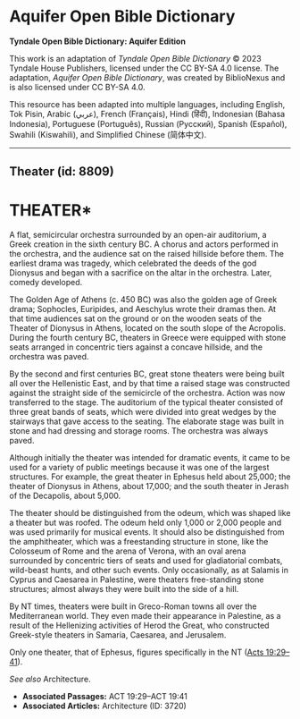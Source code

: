 # Aquifer Open Bible Dictionary

**Tyndale Open Bible Dictionary: Aquifer Edition**

This work is an adaptation of *Tyndale Open Bible Dictionary* © 2023 Tyndale House Publishers, licensed under the CC BY\-SA 4\.0 license. The adaptation, *Aquifer Open Bible Dictionary*, was created by BiblioNexus and is also licensed under CC BY\-SA 4\.0\.

This resource has been adapted into multiple languages, including English, Tok Pisin, Arabic (عربي), French (Français), Hindi (हिंदी), Indonesian (Bahasa Indonesia), Portuguese (Português), Russian (Русский), Spanish (Español), Swahili (Kiswahili), and Simplified Chinese (简体中文).



--------------------------------

## Theater (id: 8809)

THEATER\*
=========

A flat, semicircular orchestra surrounded by an open\-air auditorium, a Greek creation in the sixth century BC. A chorus and actors performed in the orchestra, and the audience sat on the raised hillside before them. The earliest drama was tragedy, which celebrated the deeds of the god Dionysus and began with a sacrifice on the altar in the orchestra. Later, comedy developed.

The Golden Age of Athens (c. 450 BC) was also the golden age of Greek drama; Sophocles, Euripides, and Aeschylus wrote their dramas then. At that time audiences sat on the ground or on the wooden seats of the Theater of Dionysus in Athens, located on the south slope of the Acropolis. During the fourth century BC, theaters in Greece were equipped with stone seats arranged in concentric tiers against a concave hillside, and the orchestra was paved.

By the second and first centuries BC, great stone theaters were being built all over the Hellenistic East, and by that time a raised stage was constructed against the straight side of the semicircle of the orchestra. Action was now transferred to the stage. The auditorium of the typical theater consisted of three great bands of seats, which were divided into great wedges by the stairways that gave access to the seating. The elaborate stage was built in stone and had dressing and storage rooms. The orchestra was always paved.

Although initially the theater was intended for dramatic events, it came to be used for a variety of public meetings because it was one of the largest structures. For example, the great theater in Ephesus held about 25,000; the theater of Dionysus in Athens, about 17,000; and the south theater in Jerash of the Decapolis, about 5,000\.

The theater should be distinguished from the odeum, which was shaped like a theater but was roofed. The odeum held only 1,000 or 2,000 people and was used primarily for musical events. It should also be distinguished from the amphitheater, which was a freestanding structure in stone, like the Colosseum of Rome and the arena of Verona, with an oval arena surrounded by concentric tiers of seats and used for gladiatorial combats, wild\-beast hunts, and other such events. Only occasionally, as at Salamis in Cyprus and Caesarea in Palestine, were theaters free\-standing stone structures; almost always they were built into the side of a hill.

By NT times, theaters were built in Greco\-Roman towns all over the Mediterranean world. They even made their appearance in Palestine, as a result of the Hellenizing activities of Herod the Great, who constructed Greek\-style theaters in Samaria, Caesarea, and Jerusalem.

Only one theater, that of Ephesus, figures specifically in the NT ([Acts 19:29–41](https://ref.ly/Acts19:29-Acts19:41)).

*See also* Architecture.

* **Associated Passages:** ACT 19:29–ACT 19:41
* **Associated Articles:** Architecture (ID: 3720)

